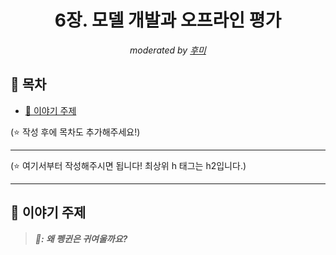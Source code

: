 <div align="center">
    <h1>6장. 모델 개발과 오프라인 평가</h1>
    <i>moderated by <a href="https://github.com/opijae">후미</a></i>
</div>

## 📝 목차

- [💬 이야기 주제](#-이야기-주제)

(⭐️ 작성 후에 목차도 추가해주세요!)

---

(⭐️ 여기서부터 작성해주시면 됩니다! 최상위 h 태그는 h2입니다.)

---

## 💬 이야기 주제

> <strong><i>🐧: 왜 펭귄은 귀여울까요?</i></strong>
